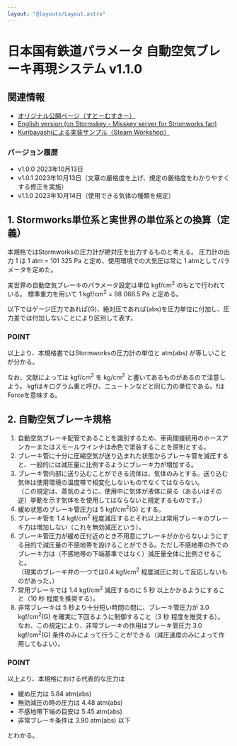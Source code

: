 ```yaml
---
layout: "@layouts/Layout.astro"
---
```

# 日本国有鉄道パラメータ 自動空気ブレーキ再現システム v1.1.0

## 関連情報
- [オリジナル公開ページ（すとーむすきー）](https://stormskey.works/@nona_takahara/pages/1697196032164)
- [English version (on Stormskey - Misskey server for Stromworks fan)](https://stormskey.works/@nona_takahara/pages/1700929239025)
- [Kuribayashiによる実装サンプル（Steam Workshop）](https://steamcommunity.com/sharedfiles/filedetails/?id=3230353379)

### バージョン履歴
- v1.0.0 2023年10月13日
- v1.0.1 2023年10月13日（文章の厳格度を上げ、規定の厳格度をわかりやすくする修正を実施）
- v1.1.0 2023年10月14日（使用できる気体の種類を規定）

## 1. Stormworks単位系と実世界の単位系との換算（定義）
本規格ではStormworksの圧力計が絶対圧を出力するものと考える。
圧力計の出力 1 は 1 atm = 101 325 Pa と定め、使用環境での大気圧は常に 1 atmとしてパラメータを定めた。

実世界の自動空気ブレーキのパラメータ設定は単位 kgf/cm<sup>2</sup> のもとで行われている。
標準重力を用いて 1 kgf/cm<sup>2</sup> = 98 066.5 Pa と定める。

以下ではゲージ圧力であれば(G)、絶対圧であれば(abs)を圧力単位に付加し、圧力差では付加しないことにより区別して表す。

### POINT
以上より、本規格書ではStormworksの圧力計の単位と atm(abs) が等しいことが分かる。

なお、文献によっては kgf/cm<sup>2</sup> を kg/cm<sup>2</sup> と書いてあるものがあるので注意しよう。
kgfはキログラム重と呼び、ニュートンなどと同じ力の単位である。fはForceを意味する。

## 2. 自動空気ブレーキ規格
1. 自動空気ブレーキ配管であることを識別するため、車両間接続用のホースアンカーまたはスモールウインチは赤色で塗装することを原則とする。
1. ブレーキ管に十分に圧縮空気が送り込まれた状態からブレーキ管を減圧すると、一般的には減圧量に比例するようにブレーキ力が増加する。
1. ブレーキ管内部に送り込むことができる流体は、気体のみとする。送り込む気体は使用環境の温度帯で相変化しないものでなくてはならない。<br>（この規定は、蒸気のように、使用中に気体が液体に戻る（あるいはその逆）挙動を示す気体をを使用してはならないと規定するものです。）
1. 緩め状態のブレーキ管圧力は 5 kgf/cm<sup>2</sup>(G) とする。
1. ブレーキ管を 1.4 kgf/cm<sup>2</sup> 程度減圧するとそれ以上は常用ブレーキのブレーキ力は増加しない（これを無効減圧という）。
1. ブレーキ管圧力が緩め圧付近のとき不用意にブレーキがかからないようにする目的で減圧量の不感地帯を設けることができる。ただし不感地帯の外でのブレーキ力は（不感地帯の下端基準ではなく）減圧量全体に比例させること。<br>（現実のブレーキ弁の一つでは0.4 kgf/cm<sup>2</sup> 程度減圧に対して反応しないものがあった。）
1. 常用ブレーキでは 1.4 kgf/cm<sup>2</sup> 減圧するのに 5 秒 以上かかるようにすること（10 秒 程度を推奨する）。
1. 非常ブレーキは 5 秒より十分短い時間の間に、ブレーキ管圧力が 3.0 kgf/cm<sup>2</sup>(G) を確実に下回るように制御すること（3 秒 程度を推奨する）。<br>なお、この規定により、非常ブレーキの作用はブレーキ管圧力 3.0 kgf/cm<sup>2</sup>(G) 条件のみによって行うことができる（減圧速度のみによって作用してもよい）。

### POINT
以上より、本規格における代表的な圧力は

- 緩め圧力は 5.84 atm(abs)
- 無効減圧の時の圧力は 4.48 atm(abs)
- 不感地帯下端の目安は 5.45 atm(abs)
- 非常ブレーキ条件は 3.90 atm(abs) 以下

とわかる。
